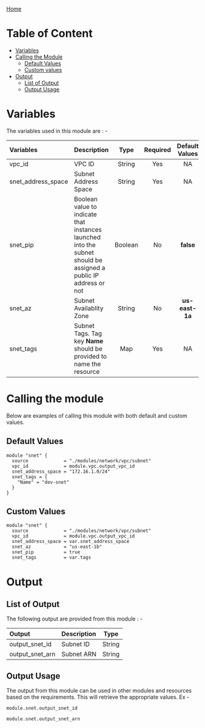 [Home](../../../../README.md)

# Table of Content

- [Variables](#variables)
- [Calling the Module](#calling-the-module)
    - [Default Values](#default-values)
    - [Custom values](#custom-values)
- [Output](#output)
    - [List of Output](#list-of-output)
    - [Output Usage](#output-usage)

# Variables

The variables used in this module are : -

| Variables | Description | Type | Required | Default Values |
|:----------|:------------|:----:|:--------:|:--------------:|
| vpc_id | VPC ID | String | Yes | NA |
| snet_address_space | Subnet Address Space | String | Yes | NA |
| snet_pip | Boolean value to indicate that instances launched into the subnet should be assigned a public IP address or not | Boolean | No | **false** |
| snet_az | Subnet Availablity Zone | String | No | **us-east-1a** |
| snet_tags | Subnet Tags. Tag key **Name** should be provided to name the resource | Map | Yes | NA |

# Calling the module

Below are examples of calling this module with both default and custom values.

## Default Values

```
module "snet" {
  source             = "./modules/network/vpc/subnet"
  vpc_id             = module.vpc.output_vpc_id
  snet_address_space = "172.16.1.0/24"
  snet_tags = {
    "Name" = "dev-snet"
  }
}
```

## Custom Values

```
module "snet" {
  source             = "./modules/network/vpc/subnet"
  vpc_id             = module.vpc.output_vpc_id
  snet_address_space = var.snet_address_space
  snet_az            = "us-east-1b"
  snet_pip           = true
  snet_tags          = var.tags
```

# Output

## List of Output
The following output are provided from this module : -

| Output | Description | Type |
|:------ |:------------|:----:|
| output_snet_id | Subnet ID | String |
| output_snet_arn | Subnet ARN | String |

## Output Usage

The output from this module can be used in other modules and resources based on the requirements. This will retrieve the appropriate values. Ex -

```
module.snet.output_snet_id
```

```
module.snet.output_snet_arn
```